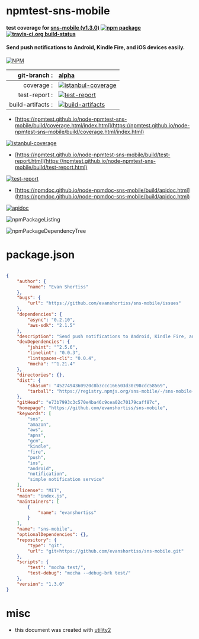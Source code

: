 # npmtest-sns-mobile

#### test coverage for  [sns-mobile (v1.3.0)](https://github.com/evanshortiss/sns-mobile)  [![npm package](https://img.shields.io/npm/v/npmtest-sns-mobile.svg?style=flat-square)](https://www.npmjs.org/package/npmtest-sns-mobile) [![travis-ci.org build-status](https://api.travis-ci.org/npmtest/node-npmtest-sns-mobile.svg)](https://travis-ci.org/npmtest/node-npmtest-sns-mobile)

#### Send push notifications to Android, Kindle Fire, and iOS devices easily.

[![NPM](https://nodei.co/npm/sns-mobile.png?downloads=true&downloadRank=true&stars=true)](https://www.npmjs.com/package/sns-mobile)

| git-branch : | [alpha](https://github.com/npmtest/node-npmtest-sns-mobile/tree/alpha)|
|--:|:--|
| coverage : | [![istanbul-coverage](https://npmtest.github.io/node-npmtest-sns-mobile/build/coverage.badge.svg)](https://npmtest.github.io/node-npmtest-sns-mobile/build/coverage.html/index.html)|
| test-report : | [![test-report](https://npmtest.github.io/node-npmtest-sns-mobile/build/test-report.badge.svg)](https://npmtest.github.io/node-npmtest-sns-mobile/build/test-report.html)|
| build-artifacts : | [![build-artifacts](https://npmtest.github.io/node-npmtest-sns-mobile/glyphicons_144_folder_open.png)](https://github.com/npmtest/node-npmtest-sns-mobile/tree/gh-pages/build)|

- [https://npmtest.github.io/node-npmtest-sns-mobile/build/coverage.html/index.html](https://npmtest.github.io/node-npmtest-sns-mobile/build/coverage.html/index.html)

[![istanbul-coverage](https://npmtest.github.io/node-npmtest-sns-mobile/build/screenCapture.buildCi.browser.%252Ftmp%252Fbuild%252Fcoverage.lib.html.png)](https://npmtest.github.io/node-npmtest-sns-mobile/build/coverage.html/index.html)

- [https://npmtest.github.io/node-npmtest-sns-mobile/build/test-report.html](https://npmtest.github.io/node-npmtest-sns-mobile/build/test-report.html)

[![test-report](https://npmtest.github.io/node-npmtest-sns-mobile/build/screenCapture.buildCi.browser.%252Ftmp%252Fbuild%252Ftest-report.html.png)](https://npmtest.github.io/node-npmtest-sns-mobile/build/test-report.html)

- [https://npmdoc.github.io/node-npmdoc-sns-mobile/build/apidoc.html](https://npmdoc.github.io/node-npmdoc-sns-mobile/build/apidoc.html)

[![apidoc](https://npmdoc.github.io/node-npmdoc-sns-mobile/build/screenCapture.buildCi.browser.%252Ftmp%252Fbuild%252Fapidoc.html.png)](https://npmdoc.github.io/node-npmdoc-sns-mobile/build/apidoc.html)

![npmPackageListing](https://npmtest.github.io/node-npmtest-sns-mobile/build/screenCapture.npmPackageListing.svg)

![npmPackageDependencyTree](https://npmtest.github.io/node-npmtest-sns-mobile/build/screenCapture.npmPackageDependencyTree.svg)



# package.json

```json

{
    "author": {
        "name": "Evan Shortiss"
    },
    "bugs": {
        "url": "https://github.com/evanshortiss/sns-mobile/issues"
    },
    "dependencies": {
        "async": "0.2.10",
        "aws-sdk": "2.1.5"
    },
    "description": "Send push notifications to Android, Kindle Fire, and iOS devices easily.",
    "devDependencies": {
        "jshint": "^2.5.6",
        "linelint": "0.0.3",
        "lintspaces-cli": "0.0.4",
        "mocha": "^1.21.4"
    },
    "directories": {},
    "dist": {
        "shasum": "4527494360920c8b3ccc166503d30c98cdc58569",
        "tarball": "https://registry.npmjs.org/sns-mobile/-/sns-mobile-1.3.0.tgz"
    },
    "gitHead": "e73b7993c3c570e4ba46c9cea02c70179caff87c",
    "homepage": "https://github.com/evanshortiss/sns-mobile",
    "keywords": [
        "sns",
        "amazon",
        "aws",
        "apns",
        "gcm",
        "kindle",
        "fire",
        "push",
        "ios",
        "android",
        "notification",
        "simple notification service"
    ],
    "license": "MIT",
    "main": "index.js",
    "maintainers": [
        {
            "name": "evanshortiss"
        }
    ],
    "name": "sns-mobile",
    "optionalDependencies": {},
    "repository": {
        "type": "git",
        "url": "git+https://github.com/evanshortiss/sns-mobile.git"
    },
    "scripts": {
        "test": "mocha test/",
        "test-debug": "mocha --debug-brk test/"
    },
    "version": "1.3.0"
}
```



# misc
- this document was created with [utility2](https://github.com/kaizhu256/node-utility2)
